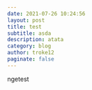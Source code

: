 ```yaml
---
date: 2021-07-26 10:24:56
layout: post
title: test
subtitle: asda
description: atata
category: blog
author: troke12
paginate: false
---
```

ngetest
